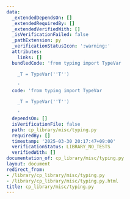 ```yaml
---
data:
  _extendedDependsOn: []
  _extendedRequiredBy: []
  _extendedVerifiedWith: []
  _isVerificationFailed: false
  _pathExtension: py
  _verificationStatusIcon: ':warning:'
  attributes:
    links: []
  bundledCode: 'from typing import TypeVar

    _T = TypeVar(''T'')

    '
  code: 'from typing import TypeVar

    _T = TypeVar(''T'')

    '
  dependsOn: []
  isVerificationFile: false
  path: cp_library/misc/typing.py
  requiredBy: []
  timestamp: '2025-03-30 20:17:47+09:00'
  verificationStatus: LIBRARY_NO_TESTS
  verifiedWith: []
documentation_of: cp_library/misc/typing.py
layout: document
redirect_from:
- /library/cp_library/misc/typing.py
- /library/cp_library/misc/typing.py.html
title: cp_library/misc/typing.py
---
```


